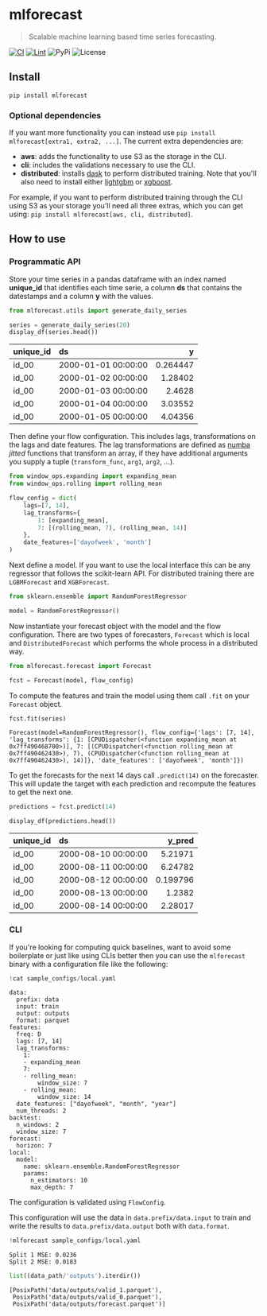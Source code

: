 # mlforecast
> Scalable machine learning based time series forecasting.


[![CI](https://github.com/Nixtla/mlforecast/actions/workflows/ci.yaml/badge.svg)](https://github.com/Nixtla/mlforecast/actions/workflows/ci.yaml)
[![Lint](https://github.com/Nixtla/mlforecast/actions/workflows/lint.yaml/badge.svg)](https://github.com/Nixtla/mlforecast/actions/workflows/lint.yaml)
![PyPi](https://img.shields.io/pypi/v/mlforecast)
![License](https://img.shields.io/github/license/Nixtla/mlforecast)

## Install

`pip install mlforecast`

### Optional dependencies
If you want more functionality you can instead use `pip install mlforecast[extra1, extra2, ...]`. The current extra dependencies are:

* **aws**: adds the functionality to use S3 as the storage in the CLI.
* **cli**: includes the validations necessary to use the CLI.
* **distributed**: installs [dask](https://dask.org/) to perform distributed training. Note that you'll also need to install either [lightgbm](https://github.com/microsoft/LightGBM/tree/master/python-package) or [xgboost](https://xgboost.readthedocs.io/en/latest/install.html#python).

For example, if you want to perform distributed training through the CLI using S3 as your storage you'll need all three extras, which you can get using: `pip install mlforecast[aws, cli, distributed]`.

## How to use

### Programmatic API

Store your time series in a pandas dataframe with an index named **unique_id** that identifies each time serie, a column **ds** that contains the datestamps and a column **y** with the values.

```python
from mlforecast.utils import generate_daily_series

series = generate_daily_series(20)
display_df(series.head())
```


| unique_id   | ds                  |        y |
|:------------|:--------------------|---------:|
| id_00       | 2000-01-01 00:00:00 | 0.264447 |
| id_00       | 2000-01-02 00:00:00 | 1.28402  |
| id_00       | 2000-01-03 00:00:00 | 2.4628   |
| id_00       | 2000-01-04 00:00:00 | 3.03552  |
| id_00       | 2000-01-05 00:00:00 | 4.04356  |


Then define your flow configuration. This includes lags, transformations on the lags and date features. The lag transformations are defined as [numba](http://numba.pydata.org/) *jitted* functions that transform an array, if they have additional arguments you supply a tuple (`transform_func`, `arg1`, `arg2`, ...).

```python
from window_ops.expanding import expanding_mean
from window_ops.rolling import rolling_mean

flow_config = dict(
    lags=[7, 14],
    lag_transforms={
        1: [expanding_mean],
        7: [(rolling_mean, 7), (rolling_mean, 14)]
    },
    date_features=['dayofweek', 'month']
)
```

Next define a model. If you want to use the local interface this can be any regressor that follows the scikit-learn API. For distributed training there are `LGBMForecast` and `XGBForecast`.

```python
from sklearn.ensemble import RandomForestRegressor

model = RandomForestRegressor()
```

Now instantiate your forecast object with the model and the flow configuration. There are two types of forecasters, `Forecast` which is local and `DistributedForecast` which performs the whole process in a distributed way.

```python
from mlforecast.forecast import Forecast

fcst = Forecast(model, flow_config)
```

To compute the features and train the model using them call `.fit` on your `Forecast` object.

```python
fcst.fit(series)
```




    Forecast(model=RandomForestRegressor(), flow_config={'lags': [7, 14], 'lag_transforms': {1: [CPUDispatcher(<function expanding_mean at 0x7ff490468700>)], 7: [(CPUDispatcher(<function rolling_mean at 0x7ff490462430>), 7), (CPUDispatcher(<function rolling_mean at 0x7ff490462430>), 14)]}, 'date_features': ['dayofweek', 'month']})



To get the forecasts for the next 14 days call `.predict(14)` on the forecaster. This will update the target with each prediction and recompute the features to get the next one.

```python
predictions = fcst.predict(14)

display_df(predictions.head())
```


| unique_id   | ds                  |   y_pred |
|:------------|:--------------------|---------:|
| id_00       | 2000-08-10 00:00:00 | 5.21971  |
| id_00       | 2000-08-11 00:00:00 | 6.24782  |
| id_00       | 2000-08-12 00:00:00 | 0.199796 |
| id_00       | 2000-08-13 00:00:00 | 1.2382   |
| id_00       | 2000-08-14 00:00:00 | 2.28017  |


### CLI

If you're looking for computing quick baselines, want to avoid some boilerplate or just like using CLIs better then you can use the `mlforecast` binary with a configuration file like the following:

```python
!cat sample_configs/local.yaml
```

    data:
      prefix: data
      input: train
      output: outputs
      format: parquet
    features:
      freq: D
      lags: [7, 14]
      lag_transforms:
        1: 
        - expanding_mean
        7: 
        - rolling_mean:
            window_size: 7
        - rolling_mean:
            window_size: 14
      date_features: ["dayofweek", "month", "year"]
      num_threads: 2
    backtest:
      n_windows: 2
      window_size: 7
    forecast:
      horizon: 7
    local:
      model:
        name: sklearn.ensemble.RandomForestRegressor
        params:
          n_estimators: 10
          max_depth: 7


The configuration is validated using `FlowConfig`.

This configuration will use the data in `data.prefix/data.input` to train and write the results to `data.prefix/data.output` both with `data.format`.

```python
!mlforecast sample_configs/local.yaml
```

    Split 1 MSE: 0.0236
    Split 2 MSE: 0.0183

```python
list((data_path/'outputs').iterdir())
```




    [PosixPath('data/outputs/valid_1.parquet'),
     PosixPath('data/outputs/valid_0.parquet'),
     PosixPath('data/outputs/forecast.parquet')]


